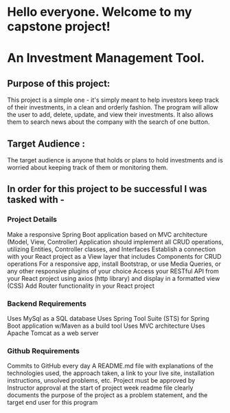 # Hello everyone. Welcome to my capstone project! 
# An Investment Management Tool.

## Purpose of this project:
This project is a simple one - it's simply meant to help investors keep track of their investments, in a clean and orderly fashion. The program will allow the user to add, delete, update, and view their investments. It also allows them to search news about the company with the search of one button. 

## Target Audience :
The target audience is anyone that holds or plans to hold investments and is worried about keeping track of them or monitoring them. 


## In order for this project to be successful I was tasked with -

### Project Details

Make a responsive Spring Boot application based on MVC architecture (Model, View, Controller)
Application should implement all CRUD operations, utilizing Entities, Controller classes, and Interfaces
Establish a connection with your React project as a View layer that includes Components for CRUD operations
For a responsive app, install Bootstrap, or use Media Queries, or any other responsive plugins of your choice
Access your RESTful API from your React project using axios (http library) and display in a formatted view (CSS)
Add Router functionality in your React project

### Backend Requirements

Uses MySql as a SQL database
Uses Spring Tool Suite (STS) for Spring Boot application w/Maven as a build tool
Uses MVC architecture
Uses Apache Tomcat as a web server

### Github Requirements

Commits to GitHub every day
A README.md file with explanations of the technologies used, the approach taken, a link to your live site, installation instructions, unsolved problems, etc.
Project must be approved by Instructor approval at the start of project week
readme file clearly documents the purpose of the project as a problem statement, and the target end user for this program



<!-- ![](ReadMeImages/screenshotTest.png "test")
** test ** -->

<!-- file:///Users/richardgonzalez/Desktop/Screen%20Shot%202021-07-01%20at%2012.34.35%20AM.png -->

<!-- <img src="ReadMeImages/screenshotTest.png"> </img>
<img src="../ReadMeImages/screenshotTest.png"> </img>
<img src= "ReadMeImages/screenshotTest.png">
<img src = "../ReadMeImages/screenshotTest.png"> -->
